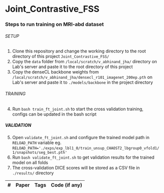 # Joint_Contrastive_FSS

### Steps to run training on MRI-abd dataset
###### SETUP
1. Clone this repository and change the working directory to the root directory of this project `Joint_Contrastive_FSS/`
2. Copy the `data` folder from `/local/scratch/v_abhinand_jha/` directory on Lab's server and paste it to the root directory of this project
3. Copy the denseCL backbone weights from `/local/scratch/v_abhinand_jha/densecl_r101_imagenet_200ep.pth` on Lab's server and paste it to `./models/backbone` in the project directory

###### TRAINING
4. Run `bash train_ft_joint.sh` to start the cross validation training, configs can be updated in the bash script

##### VALIDATION
5. Open `validate_ft_joint.sh` and configure the trained model path in `RELOAD_PATH` variable eg. `RELOAD_PATH='./exps/exp_lbl1_0/train_unsup_CHAOST2_lbgroup0_vfold1/1/snapshots/seg_best.pth'`
6. Run `bash validate_ft_joint.sh` to get validation results for the trained model on all folds
7. The cross-validation DICE scores will be stored as a CSV file in `./results/` directory

\# | Paper | Tags | Code (if any) 
--- | --- | --- | ---
